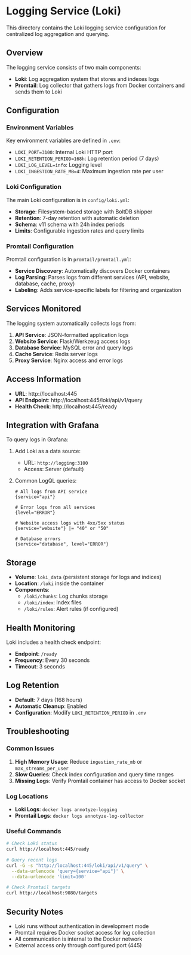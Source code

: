 # Logging Service (Loki)

This directory contains the Loki logging service configuration for centralized log aggregation and querying.

## Overview

The logging service consists of two main components:
- **Loki**: Log aggregation system that stores and indexes logs
- **Promtail**: Log collector that gathers logs from Docker containers and sends them to Loki

## Configuration

### Environment Variables

Key environment variables are defined in `.env`:

- `LOKI_PORT=3100`: Internal Loki HTTP port
- `LOKI_RETENTION_PERIOD=168h`: Log retention period (7 days)
- `LOKI_LOG_LEVEL=info`: Logging level
- `LOKI_INGESTION_RATE_MB=4`: Maximum ingestion rate per user

### Loki Configuration

The main Loki configuration is in `config/loki.yml`:

- **Storage**: Filesystem-based storage with BoltDB shipper
- **Retention**: 7-day retention with automatic deletion
- **Schema**: v11 schema with 24h index periods
- **Limits**: Configurable ingestion rates and query limits

### Promtail Configuration

Promtail configuration is in `promtail/promtail.yml`:

- **Service Discovery**: Automatically discovers Docker containers
- **Log Parsing**: Parses logs from different services (API, website, database, cache, proxy)
- **Labeling**: Adds service-specific labels for filtering and organization

## Services Monitored

The logging system automatically collects logs from:

1. **API Service**: JSON-formatted application logs
2. **Website Service**: Flask/Werkzeug access logs
3. **Database Service**: MySQL error and query logs
4. **Cache Service**: Redis server logs
5. **Proxy Service**: Nginx access and error logs

## Access Information

- **URL**: http://localhost:445
- **API Endpoint**: http://localhost:445/loki/api/v1/query
- **Health Check**: http://localhost:445/ready

## Integration with Grafana

To query logs in Grafana:

1. Add Loki as a data source:
   - URL: `http://logging:3100`
   - Access: Server (default)

2. Common LogQL queries:
   ```logql
   # All logs from API service
   {service="api"}
   
   # Error logs from all services
   {level="ERROR"}
   
   # Website access logs with 4xx/5xx status
   {service="website"} |= "40" or "50"
   
   # Database errors
   {service="database", level="ERROR"}
   ```

## Storage

- **Volume**: `loki_data` (persistent storage for logs and indices)
- **Location**: `/loki` inside the container
- **Components**:
  - `/loki/chunks`: Log chunks storage
  - `/loki/index`: Index files
  - `/loki/rules`: Alert rules (if configured)

## Health Monitoring

Loki includes a health check endpoint:
- **Endpoint**: `/ready`
- **Frequency**: Every 30 seconds
- **Timeout**: 3 seconds

## Log Retention

- **Default**: 7 days (168 hours)
- **Automatic Cleanup**: Enabled
- **Configuration**: Modify `LOKI_RETENTION_PERIOD` in `.env`

## Troubleshooting

### Common Issues

1. **High Memory Usage**: Reduce `ingestion_rate_mb` or `max_streams_per_user`
2. **Slow Queries**: Check index configuration and query time ranges
3. **Missing Logs**: Verify Promtail container has access to Docker socket

### Log Locations

- **Loki Logs**: `docker logs annotyze-logging`
- **Promtail Logs**: `docker logs annotyze-log-collector`

### Useful Commands

```bash
# Check Loki status
curl http://localhost:445/ready

# Query recent logs
curl -G -s "http://localhost:445/loki/api/v1/query" \
  --data-urlencode 'query={service="api"}' \
  --data-urlencode 'limit=100'

# Check Promtail targets
curl http://localhost:9080/targets
```

## Security Notes

- Loki runs without authentication in development mode
- Promtail requires Docker socket access for log collection
- All communication is internal to the Docker network
- External access only through configured port (445)
